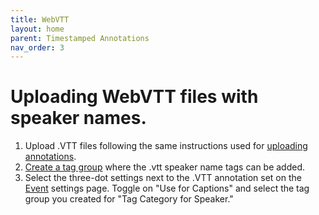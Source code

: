 ```yaml
---
title: WebVTT
layout: home
parent: Timestamped Annotations
nav_order: 3
---
```

# Uploading WebVTT files with speaker names.
1. Upload .VTT files following the same instructions used for [uploading annotations](https://avannotate.github.io/documentation/pages/annotations/).
2. [Create a tag group](https://avannotate.github.io/documentation/pages/tags/) where the .vtt speaker name tags can be added.
3. Select the three-dot settings next to the .VTT annotation set on the [Event](https://avannotate.github.io/documentation/pages/events/) settings page. Toggle on "Use for Captions" and select the tag group you created for "Tag Category for Speaker." 
